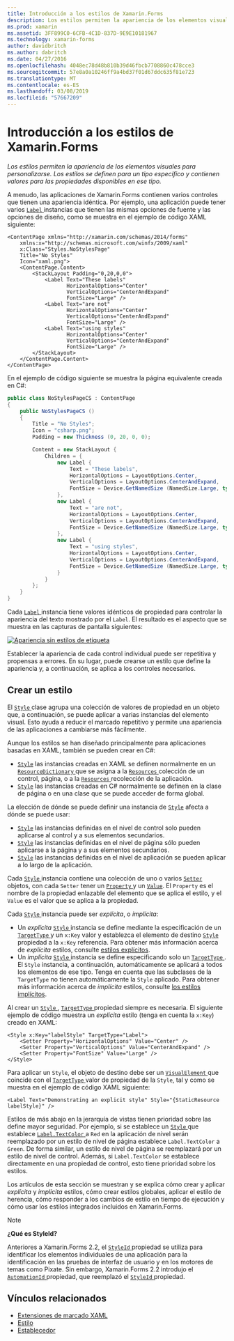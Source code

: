 ```yaml
---
title: Introducción a los estilos de Xamarin.Forms
description: Los estilos permiten la apariencia de los elementos visuales para personalizarse. Los estilos se definen para un tipo específico y contienen valores para las propiedades disponibles en ese tipo.
ms.prod: xamarin
ms.assetid: 3FF899C0-6CFB-4C1D-837D-9E9E10181967
ms.technology: xamarin-forms
author: davidbritch
ms.author: dabritch
ms.date: 04/27/2016
ms.openlocfilehash: 4048ec78d48b810b39d46fbcb7708860c478cce3
ms.sourcegitcommit: 57e8a0a10246ff9a4bd37f01d67ddc635f81e723
ms.translationtype: MT
ms.contentlocale: es-ES
ms.lasthandoff: 03/08/2019
ms.locfileid: "57667209"
---
```

# <a name="introduction-to-xamarinforms-styles"></a>Introducción a los estilos de Xamarin.Forms

_Los estilos permiten la apariencia de los elementos visuales para personalizarse. Los estilos se definen para un tipo específico y contienen valores para las propiedades disponibles en ese tipo._

A menudo, las aplicaciones de Xamarin.Forms contienen varios controles que tienen una apariencia idéntica. Por ejemplo, una aplicación puede tener varios [ `Label` ](xref:Xamarin.Forms.Label) instancias que tienen las mismas opciones de fuente y las opciones de diseño, como se muestra en el ejemplo de código XAML siguiente:

```xaml
<ContentPage xmlns="http://xamarin.com/schemas/2014/forms"
    xmlns:x="http://schemas.microsoft.com/winfx/2009/xaml"
    x:Class="Styles.NoStylesPage"
    Title="No Styles"
    Icon="xaml.png">
    <ContentPage.Content>
        <StackLayout Padding="0,20,0,0">
            <Label Text="These labels"
                   HorizontalOptions="Center"
                   VerticalOptions="CenterAndExpand"
                   FontSize="Large" />
            <Label Text="are not"
                   HorizontalOptions="Center"
                   VerticalOptions="CenterAndExpand"
                   FontSize="Large" />
            <Label Text="using styles"
                   HorizontalOptions="Center"
                   VerticalOptions="CenterAndExpand"
                   FontSize="Large" />
        </StackLayout>
    </ContentPage.Content>
</ContentPage>
```

En el ejemplo de código siguiente se muestra la página equivalente creada en C#:

```csharp
public class NoStylesPageCS : ContentPage
{
    public NoStylesPageCS ()
    {
        Title = "No Styles";
        Icon = "csharp.png";
        Padding = new Thickness (0, 20, 0, 0);

        Content = new StackLayout {
            Children = {
                new Label {
                    Text = "These labels",
                    HorizontalOptions = LayoutOptions.Center,
                    VerticalOptions = LayoutOptions.CenterAndExpand,
                    FontSize = Device.GetNamedSize (NamedSize.Large, typeof(Label))
                },
                new Label {
                    Text = "are not",
                    HorizontalOptions = LayoutOptions.Center,
                    VerticalOptions = LayoutOptions.CenterAndExpand,
                    FontSize = Device.GetNamedSize (NamedSize.Large, typeof(Label))
                },
                new Label {
                    Text = "using styles",
                    HorizontalOptions = LayoutOptions.Center,
                    VerticalOptions = LayoutOptions.CenterAndExpand,
                    FontSize = Device.GetNamedSize (NamedSize.Large, typeof(Label))
                }
            }
        };
    }
}
```

Cada [ `Label` ](xref:Xamarin.Forms.Label) instancia tiene valores idénticos de propiedad para controlar la apariencia del texto mostrado por el `Label`. El resultado es el aspecto que se muestra en las capturas de pantalla siguientes:

[![](introduction-images/no-styles.png "Apariencia sin estilos de etiqueta")](introduction-images/no-styles-large.png#lightbox "apariencia sin estilos de etiqueta")

Establecer la apariencia de cada control individual puede ser repetitiva y propensas a errores. En su lugar, puede crearse un estilo que define la apariencia y, a continuación, se aplica a los controles necesarios.

## <a name="create-a-style"></a>Crear un estilo

El [ `Style` ](xref:Xamarin.Forms.Style) clase agrupa una colección de valores de propiedad en un objeto que, a continuación, se puede aplicar a varias instancias del elemento visual. Esto ayuda a reducir el marcado repetitivo y permite una apariencia de las aplicaciones a cambiarse más fácilmente.

Aunque los estilos se han diseñado principalmente para aplicaciones basadas en XAML, también se pueden crear en C#:

- [`Style`](xref:Xamarin.Forms.Style) las instancias creadas en XAML se definen normalmente en un [ `ResourceDictionary` ](xref:Xamarin.Forms.ResourceDictionary) que se asigna a la [ `Resources` ](xref:Xamarin.Forms.VisualElement.Resources) colección de un control, página, o a la [ `Resources` ](xref:Xamarin.Forms.Application.Resources) recolección de la aplicación.
- [`Style`](xref:Xamarin.Forms.Style) las instancias creadas en C# normalmente se definen en la clase de página o en una clase que se puede acceder de forma global.

La elección de dónde se puede definir una instancia de [`Style`](xref:Xamarin.Forms.Style) afecta a dónde se puede usar:

- [`Style`](xref:Xamarin.Forms.Style) las instancias definidas en el nivel de control solo pueden aplicarse al control y a sus elementos secundarios.
- [`Style`](xref:Xamarin.Forms.Style) las instancias definidas en el nivel de página sólo pueden aplicarse a la página y a sus elementos secundarios.
- [`Style`](xref:Xamarin.Forms.Style) las instancias definidas en el nivel de aplicación se pueden aplicar a lo largo de la aplicación.

Cada [ `Style` ](xref:Xamarin.Forms.Style) instancia contiene una colección de uno o varios [ `Setter` ](xref:Xamarin.Forms.Setter) objetos, con cada `Setter` tener un [ `Property` ](xref:Xamarin.Forms.Setter.Property) y un [`Value`](xref:Xamarin.Forms.Setter.Value). El `Property` es el nombre de la propiedad enlazable del elemento que se aplica el estilo, y el `Value` es el valor que se aplica a la propiedad.

Cada [ `Style` ](xref:Xamarin.Forms.Style) instancia puede ser *explícita*, o *implícita*:

- Un *explícita* [ `Style` ](xref:Xamarin.Forms.Style) instancia se define mediante la especificación de un [ `TargetType` ](xref:Xamarin.Forms.Style.TargetType) y un `x:Key` valor y establezca el elemento de destino [ `Style` ](xref:Xamarin.Forms.VisualElement.Style) propiedad a la `x:Key` referencia. Para obtener más información acerca de *explícita* estilos, consulte [estilos explícitos](~/xamarin-forms/user-interface/styles/explicit.md).
- Un *implícita* [ `Style` ](xref:Xamarin.Forms.Style) instancia se define especificando solo un [ `TargetType` ](xref:Xamarin.Forms.Style.TargetType). El `Style` instancia, a continuación, automáticamente se aplicará a todos los elementos de ese tipo. Tenga en cuenta que las subclases de la `TargetType` no tienen automáticamente la `Style` aplicado. Para obtener más información acerca de *implícita* estilos, consulte [los estilos implícitos](~/xamarin-forms/user-interface/styles/implicit.md).

Al crear un [ `Style` ](xref:Xamarin.Forms.Style), [ `TargetType` ](xref:Xamarin.Forms.Style.TargetType) propiedad siempre es necesaria. El siguiente ejemplo de código muestra un *explícita* estilo (tenga en cuenta la `x:Key`) creado en XAML:

```xaml
<Style x:Key="labelStyle" TargetType="Label">
    <Setter Property="HorizontalOptions" Value="Center" />
    <Setter Property="VerticalOptions" Value="CenterAndExpand" />
    <Setter Property="FontSize" Value="Large" />
</Style>
```

Para aplicar un `Style`, el objeto de destino debe ser un [ `VisualElement` ](xref:Xamarin.Forms.VisualElement) que coincide con el [ `TargetType` ](xref:Xamarin.Forms.Style.TargetType) valor de propiedad de la `Style`, tal y como se muestra en el ejemplo de código XAML siguiente:

```xaml
<Label Text="Demonstrating an explicit style" Style="{StaticResource labelStyle}" />
```

Estilos de más abajo en la jerarquía de vistas tienen prioridad sobre las define mayor seguridad. Por ejemplo, si se establece un [ `Style` ](xref:Xamarin.Forms.Style) que establece [ `Label.TextColor` ](xref:Xamarin.Forms.Label.TextColor) a `Red` en la aplicación de nivel serán reemplazado por un estilo de nivel de página establece `Label.TextColor` a `Green`. De forma similar, un estilo de nivel de página se reemplazará por un estilo de nivel de control. Además, si `Label.TextColor` se establece directamente en una propiedad de control, esto tiene prioridad sobre los estilos.

Los artículos de esta sección se muestran y se explica cómo crear y aplicar *explícita* y *implícita* estilos, cómo crear estilos globales, aplicar el estilo de herencia, cómo responder a los cambios de estilo en tiempo de ejecución y cómo usar los estilos integrados incluidos en Xamarin.Forms.

> [!NOTE]
> **¿Qué es StyleId?**
>
> Anteriores a Xamarin.Forms 2.2, el [ `StyleId` ](xref:Xamarin.Forms.Element.StyleId) propiedad se utiliza para identificar los elementos individuales de una aplicación para la identificación en las pruebas de interfaz de usuario y en los motores de temas como Pixate. Sin embargo, Xamarin.Forms 2.2 introdujo el [ `AutomationId` ](xref:Xamarin.Forms.Element.AutomationId) propiedad, que reemplazó el [ `StyleId` ](xref:Xamarin.Forms.Element.StyleId) propiedad.

## <a name="related-links"></a>Vínculos relacionados

- [Extensiones de marcado XAML](~/xamarin-forms/xaml/xaml-basics/xaml-markup-extensions.md)
- [Estilo](xref:Xamarin.Forms.Style)
- [Establecedor](xref:Xamarin.Forms.Setter)
